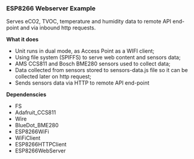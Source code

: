 ### ESP8266 Webserver Example

Serves eCO2, TVOC, temperature and humidity data to remote API end-point and via inbound http requests.

**What it does**

- Unit runs in dual mode, as Access Point as a WIFI client;
- Using file system (SPIFFS) to serve web content and sensors data;
- AMS CCS811 and Bosch BME280 sensors used to collect data;
- Data collected from sensors stored to sensors-data.js file so it can be collected later on http request;
- Sends sensors data via HTTP to remote API end-point

**Dependenscies**

- FS
- Adafruit_CCS811
- Wire
- BlueDot_BME280
- ESP8266WiFi
- WiFiClient
- ESP8266HTTPClient
- ESP8266WebServer
